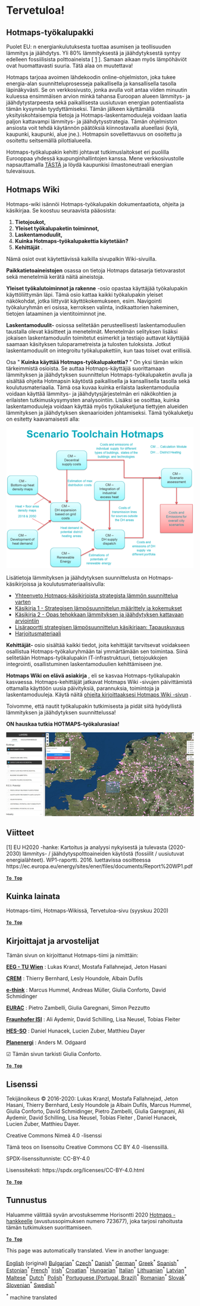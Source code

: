 <h1><a class="anchor" id="welcome!" href="#welcome!"><i class="fa fa-link"></i></a>Tervetuloa!</h1><h2><a class="anchor" id="hotmaps-toolbox" href="#hotmaps-toolbox"><i class="fa fa-link"></i></a> Hotmaps-työkalupakki</h2><p> Puolet EU: n energiankulutuksesta tuottaa asumisen ja teollisuuden lämmitys ja jäähdytys. Yli 80% lämmityksestä ja jäähdytyksestä syntyy edelleen fossiilisista polttoaineista [ <a href="#references">1</a> ]. Samaan aikaan myös lämpöhäviöt ovat huomattavasti suuria. Tätä alaa on muutettava!</p><p> Hotmaps tarjoaa avoimen lähdekoodin online-ohjelmiston, joka tukee energia-alan suunnitteluprosesseja paikallisella ja kansallisella tasolla läpinäkyvästi. Se on verkkosivusto, jonka avulla voit antaa viiden minuutin kuluessa ensimmäisen arvion minkä tahansa Euroopan alueen lämmitys- ja jäähdytystarpeesta sekä paikallisesta uusiutuvan energian potentiaalista tämän kysynnän tyydyttämiseksi. Tämän jälkeen käyttämällä yksityiskohtaisempia tietoja ja Hotmaps-laskentamoduuleja voidaan laatia paljon kattavampi lämmitys- ja jäähdytysstrategia. Tämän ohjelmiston ansiosta voit tehdä käytännön päätöksiä kiinnostavalla alueellasi (kylä, kaupunki, kaupunki, alue jne.). Hotmapsin sovellettavuus on osoitettu ja osoitettu seitsemällä pilottialueella.</p><p> Hotmaps-työkalupakin kehitti johtavat tutkimuslaitokset eri puolilla Eurooppaa yhdessä kaupunginhallintojen kanssa. Mene verkkosivustolle napsauttamalla <a href="https://www.hotmaps.eu/map">TÄSTÄ</a> ja löydä kaupunkisi ilmastoneutraali energian tulevaisuus.</p><h2><a class="anchor" id="hotmaps-wiki" href="#hotmaps-wiki"><i class="fa fa-link"></i></a> Hotmaps Wiki</h2><p> Hotmaps-wiki isännöi Hotmaps-työkalupakin dokumentaatiota, ohjeita ja käsikirjaa. Se koostuu seuraavista pääosista:</p><ol><li> <strong>Tietojoukot,</strong></li><li> <strong>Yleiset työkalupaketin toiminnot,</strong></li><li> <strong>Laskentamoduulit,</strong></li><li> <strong>Kuinka Hotmaps-työkalupakettia käytetään?</strong></li><li> <strong>Kehittäjät</strong> .</li></ol><p> Nämä osiot ovat käytettävissä kaikilla sivupalkin Wiki-sivuilla.</p><p> <strong>Paikkatietoaineistojen</strong> osassa on tietoja Hotmaps datasarja tietovarastot sekä menetelmiä kerätä näitä aineistoja.</p><p> <strong>Yleiset työkalutoiminnot ja rakenne</strong> -osio opastaa käyttäjää työkalupakin käyttöliittymän läpi. Tämä osio kattaa kaikki työkalupakin yleiset näkökohdat, jotka liittyvät käyttökokemukseen, esim. Navigointi työkaluryhmän eri osissa, kerroksen valinta, indikaattorien hakeminen, tietojen lataaminen ja vientitoiminnot jne.</p><p> <strong>Laskentamoduulit-</strong> osiossa selitetään perusteellisesti laskentamoduulien taustalla olevat käsitteet ja menetelmät. Menetelmän selityksen lisäksi jokaisen laskentamoduulin toimitetut esimerkit ja testiajo auttavat käyttäjää saamaan käsityksen tuloparametreista ja tulosten tuloksista. Jotkut laskentamoduulit on integroitu työkalupakettiin, kun taas toiset ovat erillisiä.</p><p> Osa &quot; <strong>Kuinka käyttää Hotmaps-työkalupakettia?</strong> &quot; On yksi tämän wikin tärkeimmistä osioista. Se auttaa Hotmaps-käyttäjiä suorittamaan lämmityksen ja jäähdytyksen suunnittelun Hotmaps-työkalupaketin avulla ja sisältää ohjeita Hotmapsin käytöstä paikallisella ja kansallisella tasolla sekä koulutusmateriaalia. Tämä osa kuvaa kuinka erilaista laskentamoduulia voidaan käyttää lämmitys- ja jäähdytysjärjestelmän eri näkökohtien ja erilaisten tutkimuskysymysten analysointiin. Lisäksi se osoittaa, kuinka laskentamoduuleja voidaan käyttää myös työkaluketjuna tiettyjen alueiden lämmityksen ja jäähdytyksen skenaarioiden johtamiseksi. Tämä työkaluketju on esitetty kaavamaisesti alla:</p><p align="center"><img alt="piirustus" src="../images/Hotmaps_toolchain_2019-05-09.png" width="550"/></p><p> Lisätietoja lämmityksen ja jäähdytyksen suunnittelusta on Hotmaps-käsikirjoissa ja koulutusmateriaalisivulla:</p><ul><li> <a href="https://www.hotmaps-project.eu/wp-content/uploads/2019/04/Summary-Hotmaps-Handbook.pdf">Yhteenveto Hotmaps-käsikirjoista strategista lämmön suunnittelua varten</a></li><li> <a href="https://vbn.aau.dk/da/publications/definition-amp-experiences-of-strategic-heat-planning">Käsikirja 1 - Strategisen lämpösuunnittelun määrittely ja kokemukset</a></li><li> <a href="https://vbn.aau.dk/da/publications/guidance-for-the-comprehensive-assessment-of-efficient-heating-an">Käsikirja 2 - Opas tehokkaan lämmityksen ja jäähdytyksen kattavaan arviointiin</a></li><li> <a href="https://vbn.aau.dk/da/publications/appendix-report-to-the-hotmaps-handbook-for-strategic-heat-planni">Lisäraportti strategisen lämpösuunnittelun käsikirjaan: Tapauskuvaus</a></li><li> <a href="https://wiki.hotmaps.hevs.ch/Training-Material">Harjoitusmateriaali</a></li></ul><p> <strong>Kehittäjät-</strong> osio sisältää kaikki tiedot, joita kehittäjät tarvitsevat voidakseen osallistua Hotmaps-työkaluryhmään tai ymmärtämään sen toimintaa. Siinä selitetään Hotmaps-työkalupakin IT-infrastruktuuri, tietojoukkojen integrointi, osallistuminen laskentamoduulien kehittämiseen jne.</p><p> <strong>Hotmaps Wiki on elävä asiakirja</strong> , eli se kasvaa Hotmaps-työkalupakin kasvaessa. Hotmaps-kehittäjät jatkavat Hotmaps Wiki -sivujen päivittämistä ottamalla käyttöön uusia päivityksiä, parannuksia, toimintoja ja laskentamoduuleja. Käytä näitä <a href="Guidelines-for-writing-a-Hotmaps-Wiki-page">ohjeita kirjoittaaksesi Hotmaps Wiki -sivun</a> .</p><p> Toivomme, että nautit työkalupakin tutkimisesta ja pidät siitä hyödyllistä lämmityksen ja jäähdytyksen suunnittelussa!</p><p> <strong>ON hauskaa tutkia HOTMAPS-työkalurasiaa!</strong></p><img alt="" src="../images/Hotmaps_test.JPG"/><h2><a class="anchor" id="references" href="#references"><i class="fa fa-link"></i></a> Viitteet</h2><p> [1] EU H2020 -hanke: Kartoitus ja analyysi nykyisestä ja tulevasta (2020-2030) lämmitys- / jäähdytyspolttoaineiden käytöstä (fossiilit / uusiutuvat energialähteet). WP1-raportti. 2016. luettavissa osoitteessa https://ec.europa.eu/energy/sites/ener/files/documents/Report%20WP1.pdf</p><p><ins> <code><strong><a href="#hotmaps-toolbox">To Top</a></strong></code></ins></p><h2><a class="anchor" id="how-to-cite" href="#how-to-cite"><i class="fa fa-link"></i></a> Kuinka lainata</h2><p> Hotmaps-tiimi, Hotmaps-Wikissä, Tervetuloa-sivu (syyskuu 2020)</p><p><ins> <code><strong><a href="#hotmaps-toolbox">To Top</a></strong></code></ins></p><h2><a class="anchor" id="authors-and-reviewers" href="#authors-and-reviewers"><i class="fa fa-link"></i></a> Kirjoittajat ja arvostelijat</h2><p> Tämän sivun on kirjoittanut Hotmaps-tiimi ja nimittäin:</p><p> <strong><a href="https://eeg.tuwien.ac.at/">EEG - TU Wien</a></strong> : Lukas Kranzl, Mostafa Fallahnejad, Jeton Hasani</p><p> <strong><a href="https://www.crem.ch/">CREM</a></strong> : Thierry Bernhard, Lesly Houndole, Albain Dufils</p><p> <strong><a href="https://e-think.ac.at">e-think</a></strong> : Marcus Hummel, Andreas Müller, Giulia Conforto, David Schmidinger</p><p> <strong><a href="http://www.eurac.edu">EURAC</a></strong> : Pietro Zambelli, Giulia Garegnani, Simon Pezzutto</p><p> <strong><a href="https://isi.fraunhofer.de/">Fraunhofer ISI</a></strong> : Ali Aydemir, David Schilling, Lisa Neusel, Tobias Fleiter</p><p> <strong><a href="https://www.hevs.ch">HES-SO</a></strong> : Daniel Hunacek, Lucien Zuber, Matthieu Dayer</p><p> <strong><a href="https://planenergi.dk/">Planenergi</a></strong> : Anders M. Odgaard</p><p> ☑ Tämän sivun tarkisti Giulia Conforto.</p><p> <a href="#table-of-contents"><strong><code>To Top</code></strong></a></p><h2><a class="anchor" id="license" href="#license"><i class="fa fa-link"></i></a> Lisenssi</h2><p> Tekijänoikeus © 2016-2020: Lukas Kranzl, Mostafa Fallahnejad, Jeton Hasani, Thierry Bernhard, Lesly Houndole ja Albain Dufils, Marcus Hummel, Giulia Conforto, David Schmidinger, Pietro Zambelli, Giulia Garegnani, Ali Aydemir, David Schilling, Lisa Neusel, Tobias Fleiter , Daniel Hunacek, Lucien Zuber, Matthieu Dayer.</p><p> Creative Commons Nimeä 4.0 -lisenssi</p><p> Tämä teos on lisensoitu Creative Commons CC BY 4.0 -lisenssillä.</p><p> SPDX-lisenssitunniste: CC-BY-4.0</p><p> Lisenssiteksti: https://spdx.org/licenses/CC-BY-4.0.html</p><p><ins> <code><strong><a href="#hotmaps-toolbox">To Top</a></strong></code></ins></p><h2><a class="anchor" id="acknowledgement" href="#acknowledgement"><i class="fa fa-link"></i></a> Tunnustus</h2><p> Haluamme välittää syvän arvostuksemme Horisontti 2020 <a href="https://www.hotmaps-project.eu">Hotmaps -hankkeelle</a> (avustussopimuksen numero 723677), joka tarjosi rahoitusta tämän tutkimuksen suorittamiseen.</p><p><ins> <code><strong><a href="#hotmaps-toolbox">To Top</a></strong></code></ins></p>
<!--- THIS IS A SUPER UNIQUE IDENTIFIER -->

This page was automatically translated. View in another language:

[English](../en/Home) (original) [Bulgarian](../bg/Home)<sup>\*</sup> [Czech](../cs/Home)<sup>\*</sup> [Danish](../da/Home)<sup>\*</sup> [German](../de/Home)<sup>\*</sup> [Greek](../el/Home)<sup>\*</sup> [Spanish](../es/Home)<sup>\*</sup> [Estonian](../et/Home)<sup>\*</sup>  [French](../fr/Home)<sup>\*</sup> [Irish](../ga/Home)<sup>\*</sup> [Croatian](../hr/Home)<sup>\*</sup> [Hungarian](../hu/Home)<sup>\*</sup> [Italian](../it/Home)<sup>\*</sup> [Lithuanian](../lt/Home)<sup>\*</sup> [Latvian](../lv/Home)<sup>\*</sup> [Maltese](../mt/Home)<sup>\*</sup> [Dutch](../nl/Home)<sup>\*</sup> [Polish](../pl/Home)<sup>\*</sup> [Portuguese (Portugal, Brazil)](../pt/Home)<sup>\*</sup> [Romanian](../ro/Home)<sup>\*</sup> [Slovak](../sk/Home)<sup>\*</sup> [Slovenian](../sl/Home)<sup>\*</sup> [Swedish](../sv/Home)<sup>\*</sup> 

<sup>\*</sup> machine translated
